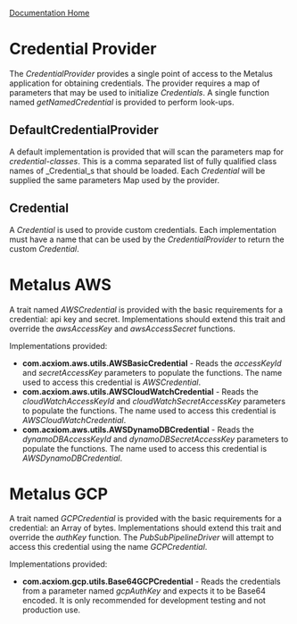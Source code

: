 [Documentation Home](readme.md)

# Credential Provider
The _CredentialProvider_ provides a single point of access to the Metalus application for obtaining credentials. The 
provider requires a map of parameters that may be used to initialize _Credentials_. A single function named _getNamedCredential_
is provided to perform look-ups.

## DefaultCredentialProvider
A default implementation is provided that will scan the parameters map for _credential-classes_. This is a comma 
separated list of fully qualified class names of _Credential_s that should be loaded. Each _Credential_ will be supplied
the same parameters Map used by the provider.

## Credential
A _Credential_ is used to provide custom credentials. Each implementation must have a name that can be used by the 
_CredentialProvider_ to return the custom _Credential_.

# Metalus AWS
A trait named _AWSCredential_ is provided with the basic requirements for a credential: api key and secret. Implementations
should extend this trait and override the _awsAccessKey_ and _awsAccessSecret_ functions. 

Implementations provided:
* **com.acxiom.aws.utils.AWSBasicCredential** - Reads the _accessKeyId_ and _secretAccessKey_ parameters to populate 
the functions. The name used to access this credential is _AWSCredential_.
* **com.acxiom.aws.utils.AWSCloudWatchCredential** - Reads the _cloudWatchAccessKeyId_ and _cloudWatchSecretAccessKey_ 
parameters to populate the functions. The name used to access this credential is _AWSCloudWatchCredential_.
* **com.acxiom.aws.utils.AWSDynamoDBCredential** - Reads the _dynamoDBAccessKeyId_ and _dynamoDBSecretAccessKey_ 
parameters to populate the functions. The name used to access this credential is _AWSDynamoDBCredential_.

# Metalus GCP
A trait named _GCPCredential_ is provided with the basic requirements for a credential: an Array of bytes. Implementations
should extend this trait and override the _authKey_ function. The _PubSubPipelineDriver_ will attempt to access this 
credential using the name _GCPCredential_.

Implementations provided:
* **com.acxiom.gcp.utils.Base64GCPCredential** - Reads the credentials from a parameter named _gcpAuthKey_ and expects 
it to be Base64 encoded. It is only recommended for development testing and not production use.
